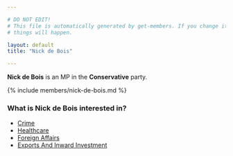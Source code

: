 ```yaml
---

# DO NOT EDIT!
# This file is automatically generated by get-members. If you change it, bad
# things will happen.

layout: default
title: "Nick de Bois"

---
```


**Nick de Bois** is an MP in the **Conservative** party.

{% include members/nick-de-bois.md %}

### What is Nick de Bois interested in?


* [Crime](/interests/crime.html)
* [Healthcare](/interests/healthcare.html)
* [Foreign Affairs](/interests/foreign-affairs.html)
* [Exports And Inward Investment](/interests/exports-and-inward-investment.html)
